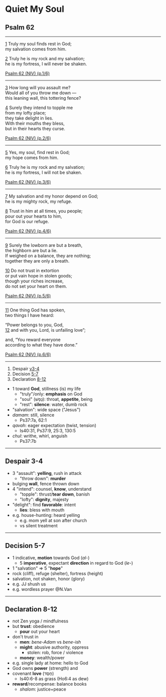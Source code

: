 <!-- .slide: <%= bg("unsplash-Jztmx9yqjBw-stars.jpg") %> id="title" -->
# Quiet My Soul
## Psalm 62

---
[1](# "ref")
Truly my soul finds rest in God; <br>
my salvation comes from him.

[2](# "ref")
Truly he is my rock and my salvation; <br>
he is my fortress, I will never be shaken.

[Psalm 62 (NIV) (p.1/6)](# "ref")

******
[3](# "ref")
How long will you assault me?<br>
Would all of you throw me down —<br>
this leaning wall, this tottering fence?

[4](# "ref")
Surely they intend to topple me<br>
from my lofty place;<br>
they take delight in lies.<br>
With their mouths they bless,<br>
but in their hearts they curse.

[Psalm 62 (NIV) (p.2/6)](# "ref")

******
[5](# "ref")
Yes, my soul, find rest in God; <br>
my hope comes from him.

[6](# "ref")
Truly he is my rock and my salvation;<br>
he is my fortress, I will not be shaken.

[Psalm 62 (NIV) (p.3/6)](# "ref")

******
[7](# "ref")
My salvation and my honor depend on God;<br>
he is my mighty rock, my refuge. 

[8](# "ref")
Trust in him at all times, you people; <br>
pour out your hearts to him, <br>
for God is our refuge.

[Psalm 62 (NIV) (p.4/6)](# "ref")

******
[9](# "ref")
Surely the lowborn are but a breath, <br>
the highborn are but a lie.<br>
If weighed on a balance, they are nothing;<br>
together they are only a breath.

[10](# "ref")
Do not trust in extortion <br>
or put vain hope in stolen goods; <br>
though your riches increase,<br>
do not set your heart on them. 

[Psalm 62 (NIV) (p.5/6)](# "ref")

******
[11](# "ref")
One thing God has spoken,<br>
two things I have heard:

“Power belongs to you, God, <br>
[12](# "ref")
and with you, Lord, is unfailing love”; 

and, “You reward everyone<br>
according to what they have done.” 

[Psalm 62 (NIV) (p.6/6)](# "ref")

---
<!-- .slide: class="outline" -->
1. Despair [v3-4](# "ref")
1. Decision [5-7](# "ref")
1. Declaration [8-12](# "ref")

>>>
* 1 toward **God**, stillness (is) my life
	* "truly"/only: **emphasis** on God
	* "soul" (נֶפֶשׁ): throat, **appetite**, being
	* "rest": **silence**: water, dumb rock
* "salvation": wide space ("Jesus")
* *damam*: still, silence
	* Ps37:7a, 62:1
* *qavah*: eager expectation (twist, tension)
	* Is40:31, Ps37:9, 25:3, 130:5
* *chul*: writhe, whirl, anguish
	* Ps37:7b

---
## Despair 3-4

>>>
* 3 "assault": **yelling**, rush in attack
	* "throw down": **murder**
* bulging **wall**, fence thrown down
* 4 "intend": counsel, **know**, understand
	* "topple": thrust/**tear down**, banish
	* "lofty": **dignity**, majesty
* "delight": find **favorable**: intent
	* **lies**: bless with mouth
* e.g. house-hunting: heard yelling
	* e.g. mom yell at son after church
	* vs silent treatment

---
## Decision 5-7

>>>
* 1 indicative, **motion** towards God (*al-*)
	* 5 **imperative**, expectant **direction** in regard to God (*le-*)
* 1 "salvation" => 5 "**hope**"
* rock (cliff), refuge (shelter), fortress (height)
* salvation, not shaken, honor (glory)
* e.g. JJ shush us
* e.g. wordless prayer @N.Van

---
## Declaration 8-12

>>>
* not Zen yoga / mindfulness
* but **trust**: obedience
	* **pour** out your heart
* don't trust in
	* **men**: *bene-Adam* vs *bene-ish*
	* **might**: abusive authority, oppress
		* stolen: rob, force / violence
	* **money**: wealth/power
* e.g. single lady at home: hello to God
* God owns **power** (strength) and
* covenant **love**
(חֶסֶד)
	* Is40:6-8 as grass (Ho6:4 as dew)
* **reward**/recompense: balance books
	* *shalom*: justice+peace
